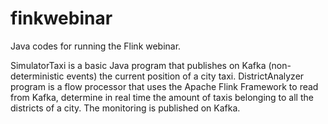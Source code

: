 # finkwebinar
Java codes for running the Flink webinar.

SimulatorTaxi is a basic Java program that publishes on Kafka (non-deterministic events) the current position of a city taxi. DistrictAnalyzer program is a flow processor that uses the Apache Flink Framework to read from Kafka, determine in real time the amount of taxis belonging to all the districts of a city. The monitoring is published on Kafka.
